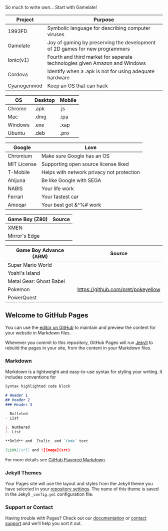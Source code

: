 So much to write own...
Start with Gamelate!

Project     | Purpose 
------------|----------------------------------------------------------------------------
1993FD      | Symbolic language for describing computer viruses
Gamelate    | Joy of gaming by preserving the development of 2D games for new programmers
Ionic(v1)   | Fourth and third market for seperate technologies given Amazon and Windows
Cordova     | Identify when a .apk is not for using adequate hardware
Cyanogenmod | Keep an OS that can hack

OS      | Desktop | Mobile
--------|---------|--------
Chrome  | .apk    | .js
Mac     | .dmg    | .ipa
Windows | .exe    | .xap
Ubuntu  | .deb    | .pro

Google      | Love
------------|------------------------------------------
Chromium    | Make sure Google has an OS
MIT License | Supporting open source license liked
T-Mobile    | Helps with network privacy not protection
Ahijuna     | Be like Google with SEGA
NABIS       | Your life work
Ferrari     | Your fastest car
Amoqar      | Your best got &^%# work

Game Boy (Z80)           | Source
-------------------------|-------- 
XMEN                     | 
Mirror's Edge            |

Game Boy Advance (ARM)   | Source 
-------------------------|--------
Super Mario World        |
Yoshi's Island           |
Metal Gear: Ghost Babel  | 
Pokemon                  | https://github.com/pret/pokeyellow
PowerQuest               |

## Welcome to GitHub Pages

You can use the [editor on GitHub](https://github.com/abakasam/abakasam/edit/pages/docs/index.md) to maintain and preview the content for your website in Markdown files.

Whenever you commit to this repository, GitHub Pages will run [Jekyll](https://jekyllrb.com/) to rebuild the pages in your site, from the content in your Markdown files.

### Markdown

Markdown is a lightweight and easy-to-use syntax for styling your writing. It includes conventions for

```markdown
Syntax highlighted code block

# Header 1
## Header 2
### Header 3

- Bulleted
- List

1. Numbered
2. List

**Bold** and _Italic_ and `Code` text

[Link](url) and ![Image](src)
```

For more details see [GitHub Flavored Markdown](https://guides.github.com/features/mastering-markdown/).

### Jekyll Themes

Your Pages site will use the layout and styles from the Jekyll theme you have selected in your [repository settings](https://github.com/abakasam/abakasam/settings/pages). The name of this theme is saved in the Jekyll `_config.yml` configuration file.

### Support or Contact

Having trouble with Pages? Check out our [documentation](https://docs.github.com/categories/github-pages-basics/) or [contact support](https://support.github.com/contact) and we’ll help you sort it out.
